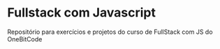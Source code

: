 # Fullstack com Javascript
Repositório para exercícios e projetos do curso de FullStack com JS do OneBitCode
